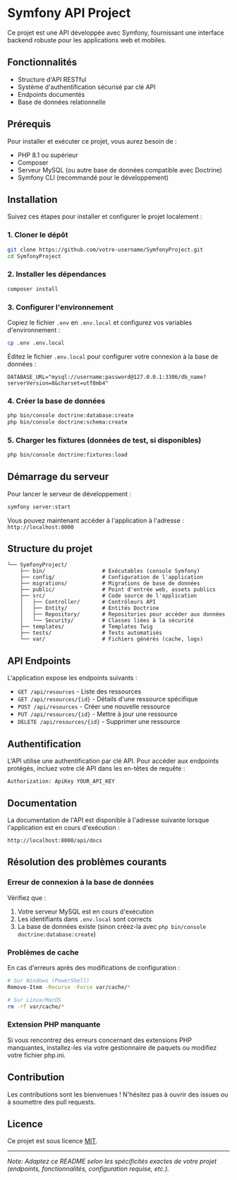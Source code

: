 # Symfony API Project

Ce projet est une API développée avec Symfony, fournissant une interface backend robuste pour les applications web et mobiles.

## Fonctionnalités

- Structure d'API RESTful
- Système d'authentification sécurisé par clé API
- Endpoints documentés
- Base de données relationnelle

## Prérequis

Pour installer et exécuter ce projet, vous aurez besoin de :

- PHP 8.1 ou supérieur
- Composer
- Serveur MySQL (ou autre base de données compatible avec Doctrine)
- Symfony CLI (recommandé pour le développement)

## Installation

Suivez ces étapes pour installer et configurer le projet localement :

### 1. Cloner le dépôt

```bash
git clone https://github.com/votre-username/SymfonyProject.git
cd SymfonyProject
```

### 2. Installer les dépendances

```bash
composer install
```

### 3. Configurer l'environnement

Copiez le fichier `.env` en `.env.local` et configurez vos variables d'environnement :

```bash
cp .env .env.local
```

Éditez le fichier `.env.local` pour configurer votre connexion à la base de données :

```
DATABASE_URL="mysql://username:password@127.0.0.1:3306/db_name?serverVersion=8&charset=utf8mb4"
```

### 4. Créer la base de données

```bash
php bin/console doctrine:database:create
php bin/console doctrine:schema:create
```

### 5. Charger les fixtures (données de test, si disponibles)

```bash
php bin/console doctrine:fixtures:load
```

## Démarrage du serveur

Pour lancer le serveur de développement :

```bash
symfony server:start
```

Vous pouvez maintenant accéder à l'application à l'adresse : `http://localhost:8000`

## Structure du projet

```
└── SymfonyProject/
    ├── bin/                  # Exécutables (console Symfony)
    ├── config/               # Configuration de l'application
    ├── migrations/           # Migrations de base de données
    ├── public/               # Point d'entrée web, assets publics
    ├── src/                  # Code source de l'application
    │   ├── Controller/       # Contrôleurs API
    │   ├── Entity/           # Entités Doctrine
    │   ├── Repository/       # Repositories pour accéder aux données
    │   └── Security/         # Classes liées à la sécurité
    ├── templates/            # Templates Twig
    ├── tests/                # Tests automatisés
    └── var/                  # Fichiers générés (cache, logs)
```

## API Endpoints

L'application expose les endpoints suivants :

- `GET /api/resources` - Liste des ressources
- `GET /api/resources/{id}` - Détails d'une ressource spécifique
- `POST /api/resources` - Créer une nouvelle ressource
- `PUT /api/resources/{id}` - Mettre à jour une ressource
- `DELETE /api/resources/{id}` - Supprimer une ressource

## Authentification

L'API utilise une authentification par clé API. Pour accéder aux endpoints protégés, incluez votre clé API dans les en-têtes de requête :

```
Authorization: ApiKey YOUR_API_KEY
```

## Documentation

La documentation de l'API est disponible à l'adresse suivante lorsque l'application est en cours d'exécution :

```
http://localhost:8000/api/docs
```

## Résolution des problèmes courants

### Erreur de connexion à la base de données

Vérifiez que :
1. Votre serveur MySQL est en cours d'exécution
2. Les identifiants dans `.env.local` sont corrects
3. La base de données existe (sinon créez-la avec `php bin/console doctrine:database:create`)

### Problèmes de cache

En cas d'erreurs après des modifications de configuration :

```bash
# Sur Windows (PowerShell)
Remove-Item -Recurse -Force var/cache/*

# Sur Linux/MacOS
rm -rf var/cache/*
```

### Extension PHP manquante

Si vous rencontrez des erreurs concernant des extensions PHP manquantes, installez-les via votre gestionnaire de paquets ou modifiez votre fichier php.ini.

## Contribution

Les contributions sont les bienvenues ! N'hésitez pas à ouvrir des issues ou à soumettre des pull requests.

## Licence

Ce projet est sous licence [MIT](LICENSE).

---

*Note: Adaptez ce README selon les spécificités exactes de votre projet (endpoints, fonctionnalités, configuration requise, etc.).*